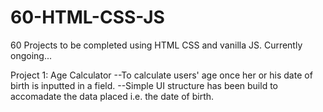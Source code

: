 # 60-HTML-CSS-JS
60 Projects to be completed using HTML CSS and vanilla JS. Currently ongoing...

Project 1: Age Calculator
--To calculate users' age once her or his date of birth is inputted in a field.
--Simple UI structure has been build to accomadate the data placed i.e. the date of birth.
